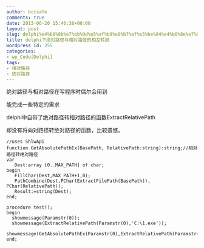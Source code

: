 ```yaml
---
author: bccsafe
comments: true
date: 2013-06-20 15:40:38+00:00
layout: post
slug: delphi%e4%b8%8b%e7%bb%9d%e5%af%b9%e8%b7%af%e5%be%84%e4%b8%8e%e7%9b%b8%e5%af%b9%e8%b7%af%e5%be%84%e7%9a%84%e7%9b%b8%e4%ba%92%e8%bd%ac%e6%8d%a2
title: delphi下绝对路径与相对路径的相互转换
wordpress_id: 255
categories:
- wp_Code[Delphi]
tags:
- 相对路径
- 绝对路径
---
```


绝对路径与相对路径在写程序时偶尔会用到

能完成一些特定的需求

delphi中自带了绝对路径转相对路径的函数ExtractRelativePath

却没有将向对路径转绝对路径的函数，比较遗憾。

``` delphi
//uses ShlwApi
function GetAbsolutePathEx(BasePath, RelativePath:string):string;//相对路径转绝对路径
var
   Dest:array [0..MAX_PATH] of char;
begin
   FillChar(Dest,MAX_PATH+1,0);
   PathCombine(Dest,PChar(ExtractFilePath(BasePath)), PChar(RelativePath));
   Result:=string(Dest);
end;

procedure test();
begin
  showmessage(Paramstr(0));
  showmessage(ExtractRelativePath(Paramstr(0),'C:\1.exe'));
  showmessage(GetAbsolutePathEx(Paramstr(0),ExtractRelativePath(Paramstr(0),'C:\1.exe')));
end;
```




